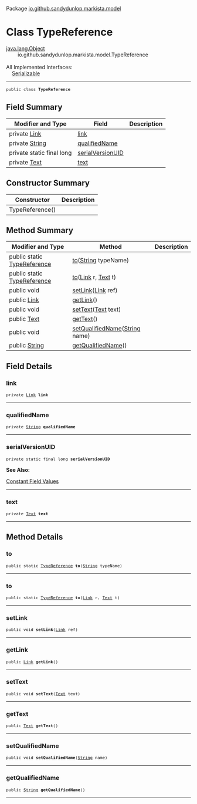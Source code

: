 Package [io.github.sandydunlop.markista.model](index.md)

# Class TypeReference
[java.lang.Object](https://docs.oracle.com/en/java/javase/24/docs/api/java.base/java/lang/Object.html)<br/>
        io.github.sandydunlop.markista.model.TypeReference<br/>
<br/>
All Implemented Interfaces:<br/>
    [Serializable](https://docs.oracle.com/en/java/javase/24/docs/api/java.base/java/io/Serializable.html)


----

<span style="font-family: monospace; font-size: 80%;">public class __TypeReference__</span>


## Field Summary

| Modifier and Type                                                                                    | Field                                 | Description |
|------------------------------------------------------------------------------------------------------|---------------------------------------|-------------|
| private [Link](Link.md)                                                                              | [link](#link)                         |             |
| private [String](https://docs.oracle.com/en/java/javase/24/docs/api/java.base/java/lang/String.html) | [qualifiedName](#qualifiedname)       |             |
| private static final long                                                                            | [serialVersionUID](#serialversionuid) |             |
| private [Text](Text.md)                                                                              | [text](#text)                         |             |



## Constructor Summary

| Constructor     | Description |
|-----------------|-------------|
| TypeReference() |             |



## Method Summary

| Modifier and Type                                                                                   | Method                                                                                                                                   | Description |
|-----------------------------------------------------------------------------------------------------|------------------------------------------------------------------------------------------------------------------------------------------|-------------|
| public static [TypeReference](TypeReference.md)                                                     | [to](#to)([String](https://docs.oracle.com/en/java/javase/24/docs/api/java.base/java/lang/String.html) typeName)                         |             |
| public static [TypeReference](TypeReference.md)                                                     | [to](#to)([Link](Link.md) r, [Text](Text.md) t)                                                                                          |             |
| public void                                                                                         | [setLink](#setlink)([Link](Link.md) ref)                                                                                                 |             |
| public [Link](Link.md)                                                                              | [getLink](#getlink)()                                                                                                                    |             |
| public void                                                                                         | [setText](#settext)([Text](Text.md) text)                                                                                                |             |
| public [Text](Text.md)                                                                              | [getText](#gettext)()                                                                                                                    |             |
| public void                                                                                         | [setQualifiedName](#setqualifiedname)([String](https://docs.oracle.com/en/java/javase/24/docs/api/java.base/java/lang/String.html) name) |             |
| public [String](https://docs.oracle.com/en/java/javase/24/docs/api/java.base/java/lang/String.html) | [getQualifiedName](#getqualifiedname)()                                                                                                  |             |



## Field Details

### link

<span style="font-family: monospace; font-size: 80%;">private [Link](Link.md) __link__</span>




---

### qualifiedName

<span style="font-family: monospace; font-size: 80%;">private [String](https://docs.oracle.com/en/java/javase/24/docs/api/java.base/java/lang/String.html) __qualifiedName__</span>




---

### serialVersionUID

<span style="font-family: monospace; font-size: 80%;">private static final long __serialVersionUID__</span>



**See Also:**


[Constant Field Values](../constant-values.md)



---

### text

<span style="font-family: monospace; font-size: 80%;">private [Text](Text.md) __text__</span>




---


## Method Details

### to

<span style="font-family: monospace; font-size: 80%;">public static [TypeReference](TypeReference.md) __to__([String](https://docs.oracle.com/en/java/javase/24/docs/api/java.base/java/lang/String.html) typeName)</span>




---

### to

<span style="font-family: monospace; font-size: 80%;">public static [TypeReference](TypeReference.md) __to__([Link](Link.md) r, [Text](Text.md) t)</span>




---

### setLink

<span style="font-family: monospace; font-size: 80%;">public void __setLink__([Link](Link.md) ref)</span>




---

### getLink

<span style="font-family: monospace; font-size: 80%;">public [Link](Link.md) __getLink__()</span>




---

### setText

<span style="font-family: monospace; font-size: 80%;">public void __setText__([Text](Text.md) text)</span>




---

### getText

<span style="font-family: monospace; font-size: 80%;">public [Text](Text.md) __getText__()</span>




---

### setQualifiedName

<span style="font-family: monospace; font-size: 80%;">public void __setQualifiedName__([String](https://docs.oracle.com/en/java/javase/24/docs/api/java.base/java/lang/String.html) name)</span>




---

### getQualifiedName

<span style="font-family: monospace; font-size: 80%;">public [String](https://docs.oracle.com/en/java/javase/24/docs/api/java.base/java/lang/String.html) __getQualifiedName__()</span>




---

